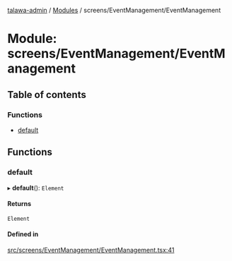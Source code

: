 [talawa-admin](../README.md) / [Modules](../modules.md) / screens/EventManagement/EventManagement

# Module: screens/EventManagement/EventManagement

## Table of contents

### Functions

- [default](screens_EventManagement_EventManagement.md#default)

## Functions

### default

▸ **default**(): `Element`

#### Returns

`Element`

#### Defined in

[src/screens/EventManagement/EventManagement.tsx:41](https://github.com/palisadoes/talawa-admin/blob/bf9852d/src/screens/EventManagement/EventManagement.tsx#L41)
